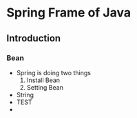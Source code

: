 # Spring Frame of Java

## Introduction

### Bean

-   Spring is doing two things
    1.  Install Bean
    2.  Setting Bean
-   String
-   TEST
-   
